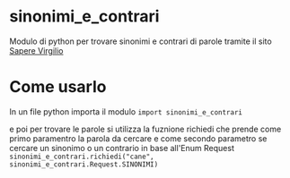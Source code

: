 # sinonimi_e_contrari

Modulo di python per trovare sinonimi e contrari di parole tramite il sito [Sapere Virgilio](https://sapere.virgilio.it/parole/sinonimi-e-contrari/)

# Come usarlo

In un file python importa il modulo
`import sinonimi_e_contrari`

e poi per trovare le parole si utilizza la fuznione richiedi che prende come primo paramentro la parola da cercare e come secondo parametro se cercare un sinonimo o un contrario
in base all'Enum Request
`sinonimi_e_contrari.richiedi("cane", sinonimi_e_contrari.Request.SINONIMI)`
